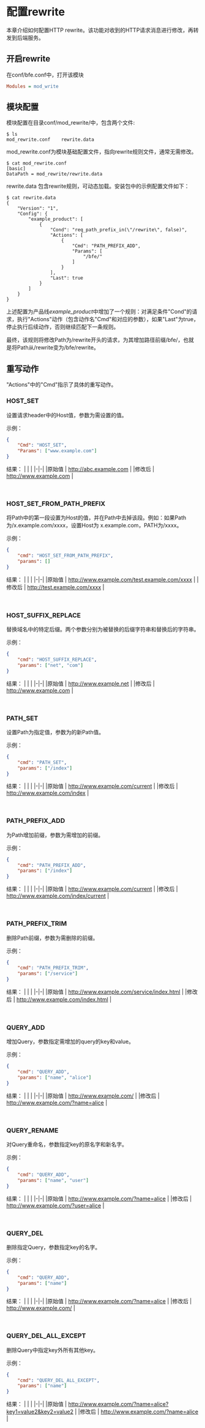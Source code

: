 # 配置rewrite
本章介绍如何配置HTTP rewrite。该功能对收到的HTTP请求消息进行修改，再转发到后端服务。

## 开启rewrite
在conf/bfe.conf中，打开该模块
```ini
Modules = mod_write
```

## 模块配置
模块配置在目录conf/mod_rewrite/中，包含两个文件:
```
$ ls
mod_rewrite.conf	rewrite.data
```

mod_rewrite.conf为模块基础配置文件，指向rewrite规则文件，通常无需修改。

```
$ cat mod_rewrite.conf 
[basic]
DataPath = mod_rewrite/rewrite.data
```

rewrite.data 包含rewrite规则，可动态加载。安装包中的示例配置文件如下：

```
$ cat rewrite.data 
{
    "Version": "1",
    "Config": {
        "example_product": [
            {
                "Cond": "req_path_prefix_in(\"/rewrite\", false)",
                "Actions": [
                    {
                        "Cmd": "PATH_PREFIX_ADD",
                        "Params": [
                            "/bfe/"
                        ]
                    }
                ],
                "Last": true
            }
        ]
    }
}

```
上述配置为产品线*example_product*中增加了一个规则：对满足条件"Cond"的请求，执行"Actions"动作（包含动作名"Cmd"和对应的参数），如果"Last"为true，停止执行后续动作，否则继续匹配下一条规则。

最终，该规则将修改Path为/rewrite开头的请求，为其增加路径前缀/bfe/，也就是将Path从/rewrite变为/bfe/rewrite。


## 重写动作

"Actions"中的"Cmd"指示了具体的重写动作。

### HOST_SET
设置请求header中的Host值，参数为需设置的值。

示例：
```json    
{
    "Cmd": "HOST_SET", 
    "Params": ["www.example.com"]
}
```

结果：
| | |
|-|-|
|原始值   | http://abc.example.com |
|修改后   | http://www.example.com |

<br />

### HOST_SET_FROM_PATH_PREFIX
将Path中的第一段设置为Host的值，并在Path中去掉该段。例如：如果Path为/x.example.com/xxxx，设置Host为 x.example.com，PATH为/xxxx。

示例：
```json  
{
    "cmd": "HOST_SET_FROM_PATH_PREFIX", 
    "params": []
}
```

结果：
| | |
|-|-|
|原始值   | http://www.example.com/test.example.com/xxxx |
|修改后   | http://test.example.com/xxxx |

<br />


### HOST_SUFFIX_REPLACE
替换域名中的特定后缀。两个参数分别为被替换的后缀字符串和替换后的字符串。

示例：
```json  
{
    "cmd": "HOST_SUFFIX_REPLACE", 
    "params": ["net", "com"]
}
```

结果：
| | |
|-|-|
|原始值   | http://www.example.net |
|修改后   | http://www.example.com |

<br />

### PATH_SET
设置Path为指定值，参数为的新Path值。

示例：
```json  
{
    "cmd": "PATH_SET", 
    "params": ["/index"]
}
```

结果：
| | |
|-|-|
|原始值   | http://www.example.com/current |
|修改后   | http://www.example.com/index |

<br />

### PATH_PREFIX_ADD
为Path增加前缀，参数为需增加的前缀。

示例：
```json  
{
    "cmd": "PATH_PREFIX_ADD", 
    "params": ["/index"]
}
```

结果：
| | |
|-|-|
|原始值   | http://www.example.com/current |
|修改后   | http://www.example.com/index/current |

<br />

### PATH_PREFIX_TRIM
删除Path前缀，参数为需删除的前缀。

示例：
```json  
{
    "cmd": "PATH_PREFIX_TRIM", 
    "params": ["/service"]
}
```

结果：
| | |
|-|-|
|原始值   | http://www.example.com/service/index.html |
|修改后   | http://www.example.com/index.html |

<br />

### QUERY_ADD
增加Query，参数指定需增加的query的key和value。

示例：
```json  
{
    "cmd": "QUERY_ADD", 
    "params": ["name", "alice"]
}
```

结果：
| | |
|-|-|
|原始值   | http://www.example.com/ |
|修改后   | http://www.example.com/?name=alice |

<br />


### QUERY_RENAME
对Query重命名，参数指定key的原名字和新名字。

示例：
```json  
{
    "cmd": "QUERY_ADD", 
    "params": ["name", "user"]
}
```

结果：
| | |
|-|-|
|原始值   | http://www.example.com/?name=alice |
|修改后   | http://www.example.com/?user=alice |

<br />

### QUERY_DEL
删除指定Query，参数指定key的名字。

示例：
```json  
{
    "cmd": "QUERY_ADD", 
    "params": ["name"]
}
```

结果：
| | |
|-|-|
|原始值   | http://www.example.com/?name=alice |
|修改后   | http://www.example.com/ |

<br />

### QUERY_DEL_ALL_EXCEPT
删除Query中指定key外所有其他key。

示例：
```json  
{
    "cmd": "QUERY_DEL_ALL_EXCEPT", 
    "params": ["name"]
}
```

结果：
| | |
|-|-|
|原始值   | http://www.example.com/?name=alice?key1=value2&key2=value2 |
|修改后   | http://www.example.com/?name=alice |

<br />
